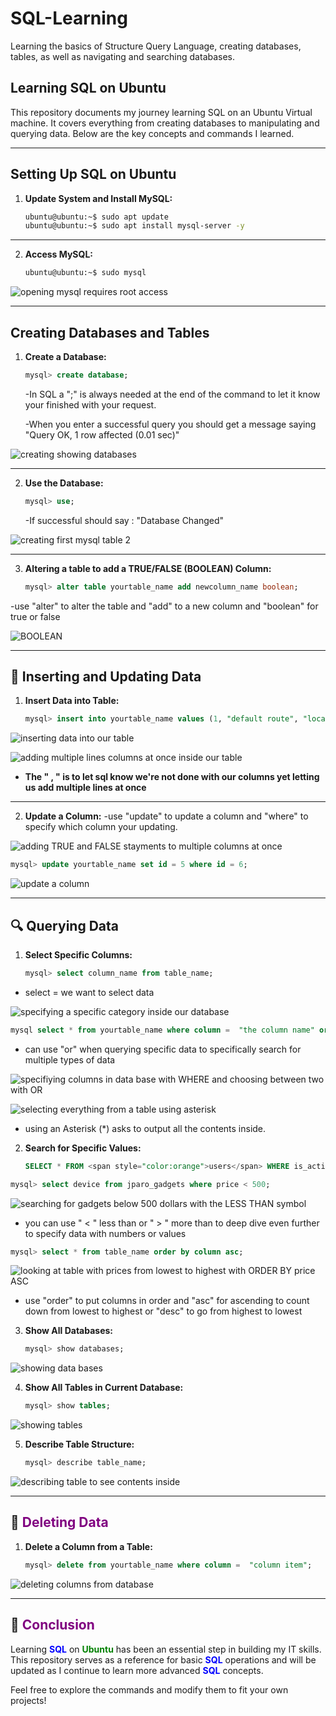 # SQL-Learning
Learning the basics of Structure Query Language, creating databases, tables, as well as navigating and searching databases.

## Learning SQL on Ubuntu

This repository documents my journey learning SQL on an Ubuntu Virtual machine. It covers everything from creating databases to manipulating and querying data. Below are the key concepts and commands I learned.

---

## Setting Up SQL on Ubuntu

1. **Update System and Install MySQL:**
   ```bash
   ubuntu@ubuntu:~$ sudo apt update
   ubuntu@ubuntu:~$ sudo apt install mysql-server -y
   ```

---

2. **Access MySQL:**
   ```bash
   ubuntu@ubuntu:~$ sudo mysql
   ```
![opening mysql requires root access](https://github.com/user-attachments/assets/477b935b-a91b-47c5-8345-b9c7b6dff6c9)

---

## Creating Databases and Tables

1. **Create a Database:**
   ```sql
   mysql> create database; 
   ```
   -In SQL a ";" is always needed at the end of the command to let it know your finished with your request.
   
   -When you enter a successful query you should get a message saying "Query OK, 1 row affected (0.01 sec)"
   
![creating   showing databases](https://github.com/user-attachments/assets/ba67f207-6cdd-4da0-bbb2-c63e77f15237)

---

2. **Use the Database:**
   ```sql
   mysql> use; 
   ```
   -If successful should say : "Database Changed"

![creating first mysql table 2](https://github.com/user-attachments/assets/22fa53a2-2cae-4f9a-8c67-34738a8031ed)

---

3. **Altering a table to add a TRUE/FALSE (BOOLEAN) Column:**
   ```sql
   mysql> alter table yourtable_name add newcolumn_name boolean;  
   ```
-use "alter" to alter the table and "add" to a new column and "boolean" for true or false 

![BOOLEAN](https://github.com/user-attachments/assets/fc24e0bc-3e00-4246-add4-91135250f3c1)


---

## 🔄 Inserting and Updating Data

1. **Insert Data into Table:**
   ```sql
   mysql> insert into yourtable_name values (1, "default route", "location", "item");
   ```

![inserting data into our table](https://github.com/user-attachments/assets/b4412f65-cf16-4f9e-bb78-bc7ad01ba337)

![adding multiple lines columns at once inside our table](https://github.com/user-attachments/assets/9eff248d-26b7-4da9-8c09-80097576389b)



-  **The " , " is to let sql know we're not done with our columns yet letting us add multiple lines at once**
---

2. **Update a Column:**
-use "update" to update a column and "where" to specify which column your updating.

![adding TRUE and FALSE stayments to multiple columns at once](https://github.com/user-attachments/assets/e36af45d-217b-4da8-9c6b-dc98b908565b)


   ```sql
   mysql> update yourtable_name set id = 5 where id = 6;
   ```

![update a column](https://github.com/user-attachments/assets/7112fae7-49f9-44c1-b2cb-659b6ee5562f)

---

## 🔍 Querying Data

1. **Select Specific Columns:**
   ```sql
   mysql> select column_name from table_name;
   ```

- select = we want to select data  
   
![specifying a specific category inside our database](https://github.com/user-attachments/assets/4b20401e-eb35-44a2-ad82-195103399c1e)
```sql
mysql select * from yourtable_name where column =  "the column name" or column = "the column name";
```

- can use "or" when querying specific data to specifically search for multiple types of data

![specifiying columns in data base with WHERE and choosing between two with OR](https://github.com/user-attachments/assets/a1bdc4c3-ac97-4813-af18-63b32caa606a)

![selecting everything from a table using asterisk](https://github.com/user-attachments/assets/91a2c089-24bc-478f-b1b9-f4ea33dfe952)

- using an Asterisk (*) asks to output all the contents inside.
  
2. **Search for Specific Values:**
   ```sql
   SELECT * FROM <span style="color:orange">users</span> WHERE is_active = TRUE;
   ```

```sql
mysql> select device from jparo_gadgets where price < 500;
```

![searching for gadgets below 500 dollars with the LESS THAN symbol](https://github.com/user-attachments/assets/8a2c7551-f259-4ad4-b7f0-5ad56a9a9fdb)

- you can use " < " less than or " > " more than to deep dive even further to specify data with numbers or values

```sql
mysql> select * from table_name order by column asc;
```

![looking at table with prices from lowest to highest with ORDER BY price ASC](https://github.com/user-attachments/assets/a4681673-72c3-4645-80f2-47cae330d005)

- use "order" to put columns in order and "asc" for ascending to count down from lowest to highest or "desc" to go from highest to lowest

3. **Show All Databases:**
   ```sql
   mysql> show databases;
   ```
![showing data bases](https://github.com/user-attachments/assets/5f25a083-b9c3-4bd1-8388-7499d86c7d9e)

4. **Show All Tables in Current Database:**
   ```sql
   mysql> show tables;
   ```
![showing tables](https://github.com/user-attachments/assets/b3e9345c-72cc-44d3-a094-6615ad9dd6b6)

5. **Describe Table Structure:**
   ```sql
   mysql> describe table_name;
   ```
![describing table to see contents inside](https://github.com/user-attachments/assets/85aed634-3cfd-4751-8230-e51c11cfe2de)

---
 
## 🔎 <span style="color:purple">Deleting Data</span>

1. **Delete a Column from a Table:**
   ```sql
   mysql> delete from yourtable_name where column =  "column item";
   ```
![deleting columns from database](https://github.com/user-attachments/assets/23d94232-5c8d-4823-b8d6-221fe2a42251)


---

## 🌟 <span style="color:purple">Conclusion</span>

Learning **<span style="color:blue">SQL</span>** on **<span style="color:green">Ubuntu</span>** has been an essential step in building my IT skills. This repository serves as a reference for basic **<span style="color:blue">SQL</span>** operations and will be updated as I continue to learn more advanced **<span style="color:blue">SQL</span>** concepts.

Feel free to explore the commands and modify them to fit your own projects!

